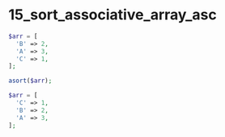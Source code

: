 15_sort_associative_array_asc
=============================

```php
$arr = [
  'B' => 2,
  'A' => 3,
  'C' => 1,
];

asort($arr);

$arr = [
  'C' => 1,
  'B' => 2,
  'A' => 3,
];
```
